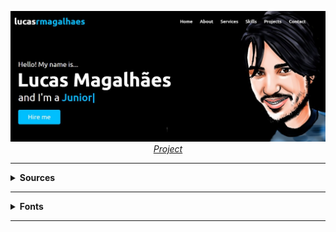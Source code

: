 <p align="center">
  <a href="https://lucasrmagalhaes.github.io/" target="_blank">
    <img 
         src="https://github.com/lucasrmagalhaes/lucasrmagalhaes.github.io/blob/gh-pages/img/project.jpg?raw=true" 
         alt="Portfolio" 
    />
  </a>
  <br />
  <i><a href="https://github.com/lucasrmagalhaes/lucasrmagalhaes.github.io/tree/gh-pages">Project</a></i>
</p>

<hr />

<details>
  <summary><strong>Sources</strong></summary>
  
  <br />
  
  - [Responsive Personal Portfolio Website using HTML CSS & JavaScript](https://www.youtube.com/watch?v=tcskp-ncN0I&list=PLeEpiRHdVhbfM6HrlsCO4eZdo7Yrgouel&index=1&t=286s "Responsive Personal Portfolio Website using HTML CSS & JavaScript")
  - [Font Awesome 5](https://www.w3schools.com/icons/fontawesome5_intro.asp "Font Awesome 5")
  - [Lorem Ipsum](https://www.lipsum.com/ "Lorem Ipsum")
  - [JQuery CDN](http://code.jquery.com/ "JQuery CDN")
  - [Google Fonts](https://fonts.google.com/ "Google Fonts")
  - [cdnjs](https://cdnjs.com/ "cdnjs")
  - [Hosting Sites for Free](https://www.youtube.com/watch?v=w_2pxwIS1yY "Hosting Sites for Free")
  - [Infinity Free](https://app.infinityfree.net/ "Infinity Free")
  - [Monsta FTP](http://binottotecnologia.com.br/ftp-web/ "Monsta FTP")
  - [Teste .rf.gd](http://lucasrmagalhaes.rf.gd/ "Teste .rf.gd")
  
</details>

<hr />
  
<details>
  <summary><strong>Fonts</strong></summary>
  
  <h4 align="left">Google Fonts - Settings:</h4>

  ##### Poppins:
  - Regular 400
  - Medium 500
  - Semi-bold 600
  - Bold 700

  ##### Ubuntu:
  - Regular 400
  - Medium 500
  - Bold 700

  ##### Import:
  - Embed - @import

  <hr />

  #### cdnjs - Settings:
  - waypoints
  - OwlCarousel2
  - Asset Type: Styling
  - typed.js

</details>

<hr />
